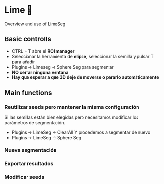 # Lime 🍋
Overview and use of LimeSeg
## Basic controlls

- CTRL + T abre el  **ROI manager**
- Seleccionar la herramienta de **elipse**, seleccionar la semilla y pulsar T para añadir
- Plugins -> Limeseg -> Sphere Seg para segmentar
- **NO cerrar ninguna ventana**
- **Hay que esperar a que 3D deje de moverse o pararlo automáticamente**

## Main functions

### Reutilizar seeds pero mantener la misma configuración
Si las semillas están bien elegidas pero necesitamos modificar los parámetros de segmentación.
- Plugins -> LimeSeg -> ClearAll
Y procedemos a segmentar de nuevo
- Plugins -> LimeSeg -> Sphere Seg

### Nueva segmentación

### Exportar resultados

### Modificar seeds
